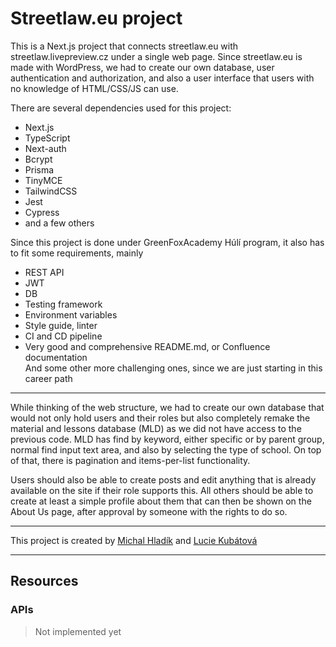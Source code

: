 # Streetlaw.eu project

This is a Next.js project that connects streetlaw.eu with streetlaw.livepreview.cz under a single web page. Since streetlaw.eu is made with WordPress, we had to create our own database, user authentication and authorization, and also a user interface that users with no knowledge of HTML/CSS/JS can use.

There are several dependencies used for this project:

- Next.js
- TypeScript
- Next-auth
- Bcrypt
- Prisma
- TinyMCE
- TailwindCSS
- Jest
- Cypress
- and a few others

Since this project is done under GreenFoxAcademy Húlí program, it also has to fit some requirements, mainly

- REST API
- JWT
- DB
- Testing framework
- Environment variables
- Style guide, linter
- CI and CD pipeline
- Very good and comprehensive README.md, or Confluence documentation  
  And some other more challenging ones, since we are just starting in this career path

---

While thinking of the web structure, we had to create our own database that would not only hold users and their roles but also completely remake the material and lessons database (MLD) as we did not have access to the previous code. MLD has find by keyword, either specific or by parent group, normal find input text area, and also by selecting the type of school. On top of that, there is pagination and items-per-list functionality.

Users should also be able to create posts and edit anything that is already available on the site if their role supports this. All others should be able to create at least a simple profile about them that can then be shown on the About Us page, after approval by someone with the rights to do so.

---

This project is created by [Michal Hladík](https://github.com/zelwake/huli-alumn) and [Lucie Kubátová](https://github.com/luciek16)

---

## Resources

### APIs

> Not implemented yet
